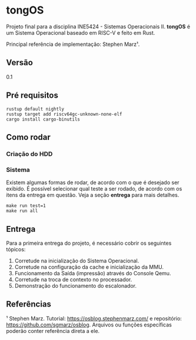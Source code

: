 # tongOS

Projeto final para a disciplina INE5424 - Sistemas Operacionais II. **tongOS** é um Sistema Operacional baseado em RISC-V e feito em Rust. 

Principal referência de implementação: Stephen Marz¹.

## Versão
0.1

## Pré requisitos
```
rustup default nightly
rustup target add riscv64gc-unknown-none-elf
cargo install cargo-binutils
```

## Como rodar

### Criação do HDD

### Sistema
Existem algumas formas de  rodar, de acordo com o que é desejado ser exibido. 
É possível selecionar qual teste a ser rodado, de acordo com os itens da entrega em questão. Veja a seção __entrega__ para mais detalhes.
```
make run test=1
make run all
```

## Entrega
Para a primeira entrega do projeto, é necessário cobrir os seguintes tópicos:
1. Corretude na inicialização do Sistema Operacional. 
2. Corretude na configuração da cache e inicialização da MMU.
3. Funcionamento da Saída (impressão) através do Console Qemu.
4. Corretude na troca de contexto no processador.
5. Demonstração do funcionamento do escalonador.



## Referências

¹ Stephen Marz. Tutorial: https://osblog.stephenmarz.com/ e repositório: https://github.com/sgmarz/osblog. Arquivos ou funções específicas poderão conter referência direta a ele.

